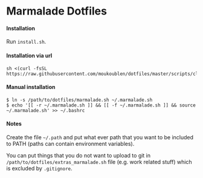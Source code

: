# Marmalade Dotfiles

#### Installation

Run `install.sh`.

#### Installation via url

```
sh <(curl -fsSL https://raw.githubusercontent.com/moukoublen/dotfiles/master/scripts/clone_dotfiles)
```

#### Manual installation

```console
$ ln -s /path/to/dotfiles/marmalade.sh ~/.marmalade.sh
$ echo '[[ -r ~/.marmalade.sh ]] && [[ -f ~/.marmalade.sh ]] && source ~/.marmalade.sh' >> ~/.bashrc
```

#### Notes

Create the file `~/.path` and put what ever path that you want to be included to PATH (paths can contain environment variables).


You can put things that you do not want to upload to git in `/path/to/dotfiles/extras_marmalade.sh` file (e.g. work related stuff) which is excluded by `.gitignore`.
